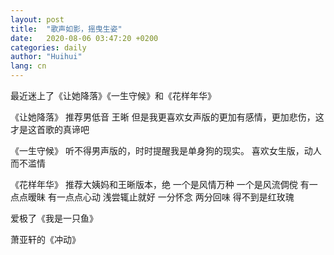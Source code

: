 ```yaml
---
layout: post
title:  "歌声如影，摇曳生姿"
date:   2020-08-06 03:47:20 +0200
categories: daily
author: "Huihui"
lang: cn
---
```


最近迷上了《让她降落》《一生守候》和《花样年华》

《让她降落》
推荐男低音 王晰
但是我更喜欢女声版的更加有感情，更加悲伤，这才是这首歌的真谛吧

《一生守候》
听不得男声版的，时时提醒我是单身狗的现实。
喜欢女生版，动人而不滥情

《花样年华》
推荐大姨妈和王晰版本，绝
一个是风情万种
一个是风流倜傥
有一点点暧昧
有一点点心动
浅尝辄止就好
一分怀念
两分回味
得不到是红玫瑰

爱极了《我是一只鱼》

萧亚轩的《冲动》